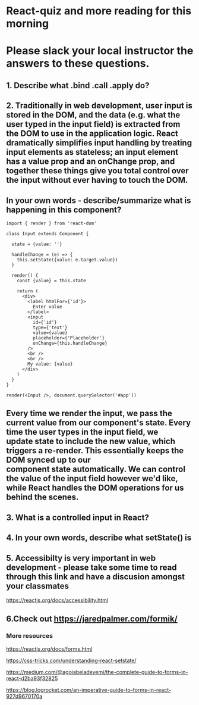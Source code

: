 # React-quiz and more reading for this morning

# Please slack your local instructor the answers to these questions.  

## 1. Describe what .bind .call .apply do? 

## 2. Traditionally in web development, user input is stored in the DOM, and the data (e.g. what the user typed in the input field) is extracted from the DOM to use in the application logic. React dramatically simplifies input handling by treating input elements as stateless; an input element has a value prop and an onChange prop, and together these things give you total control over the input without ever having to touch the DOM.

## In your own words - describe/summarize what is happening in this component? 

``` import React, { Component } from 'react'
import { render } from 'react-dom'

class Input extends Component {

  state = {value: ''}

  handleChange = (e) => {
    this.setState({value: e.target.value})
  }

  render() {
    const {value} = this.state

    return (
      <div>
        <label htmlFor={'id'}>
          Enter value
        </label>
        <input
          id={'id'}
          type={'text'}
          value={value}
          placeholder={'Placeholder'}
          onChange={this.handleChange}
        />
        <br />
        <br />
        My value: {value}
      </div>
    )
  }
}

render(<Input />, document.querySelector('#app'))

```
## Every time we render the input, we pass the current value from our component's state. Every time the user types in the input field, we update state to include the new value, which triggers a re-render. This essentially keeps the DOM synced up to our component state automatically. We can control the value of the input field however we'd like, while React handles the DOM operations for us behind the scenes.

## 3. What is a controlled input in React? 

## 4. In  your own words, describe what setState() is  

## 5. Accessibilty is very important in web development - please take some time to read through this link and have a discusion amongst your classmates 
https://reactjs.org/docs/accessibility.html


## 6.Check out https://jaredpalmer.com/formik/

### More resources 

https://reactjs.org/docs/forms.html

https://css-tricks.com/understanding-react-setstate/

https://medium.com/@agoiabeladeyemi/the-complete-guide-to-forms-in-react-d2ba93f32825

https://blog.logrocket.com/an-imperative-guide-to-forms-in-react-927d9670170a
